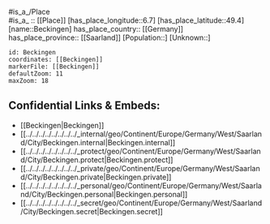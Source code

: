 ﻿---
location: [49.4,6.7] 
mapzoom: [7,12] 
mapmarker: city 
type: City
tags:
- geo/City


SpocWebEntityId: 29062
isDeleted: false
confidential: public

---
#is_a_/Place  
#is_a_ :: [[Place]] 
[has_place_longitude::6.7] 
[has_place_latitude::49.4] 
[name::Beckingen] 
has_place_country:: [[Germany]]  
has_place_province:: [[Saarland]] 
[Population::] 
[Unknown::] 


```leaflet
id: Beckingen
coordinates: [[Beckingen]] 
markerFile: [[Beckingen]] 
defaultZoom: 11 
maxZoom: 18
```


## Confidential Links & Embeds: 
- [[Beckingen|Beckingen]]  
- [[../../../../../../../../_internal/geo/Continent/Europe/Germany/West/Saarland/City/Beckingen.internal|Beckingen.internal]] 
- [[../../../../../../../../_protect/geo/Continent/Europe/Germany/West/Saarland/City/Beckingen.protect|Beckingen.protect]] 
- [[../../../../../../../../_private/geo/Continent/Europe/Germany/West/Saarland/City/Beckingen.private|Beckingen.private]] 
- [[../../../../../../../../_personal/geo/Continent/Europe/Germany/West/Saarland/City/Beckingen.personal|Beckingen.personal]] 
- [[../../../../../../../../_secret/geo/Continent/Europe/Germany/West/Saarland/City/Beckingen.secret|Beckingen.secret]] 
